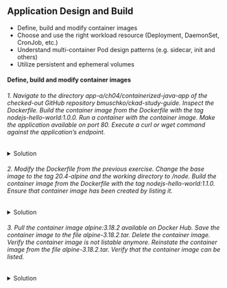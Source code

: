 ## Application Design and Build
- Define, build and modify container images
- Choose and use the right workload resource (Deployment, DaemonSet, CronJob, etc.)
- Understand multi-container Pod design patterns (e.g. sidecar, init and others)
- Utilize persistent and ephemeral volumes

#### Define, build and modify container images


###### 1. Navigate to the directory app-a/ch04/containerized-java-app of the checked-out GitHub repository bmuschko/ckad-study-guide. Inspect the Dockerfile. Build the container image from the Dockerfile with the tag nodejs-hello-world:1.0.0. Run a container with the container image. Make the application available on port 80. Execute a curl or wget command against the application’s endpoint.
<details>
<summary> Solution</summary>
#### Answer :

put answer here
</details>

###### 2. Modify the Dockerfile from the previous exercise. Change the base image to the tag 20.4-alpine and the working directory to /node. Build the container image from the Dockerfile with the tag nodejs-hello-world:1.1.0. Ensure that container image has been created by listing it.
<details>
<summary> Solution</summary>
#### Answer :

put answer here

</details>


###### 3. Pull the container image alpine:3.18.2 available on Docker Hub. Save the container image to the file alpine-3.18.2.tar. Delete the container image. Verify the container image is not listable anymore. Reinstate the container image from the file alpine-3.18.2.tar. Verify that the container image can be listed.</summary>

<details>
<summary> Solution</summary>
#### Answer :

put answer here
```YAML
apiVersion: v1
kind: Pod
metadata:
  creationTimestamp: null
  labels:
    run: busybox
  name: busybox
spec:
  containers:
  - command:
    - env
    image: busybox
    name: busybox
    resources: {}
  dnsPolicy: ClusterFirst
  restartPolicy: Always
status: {}
```
</details>

